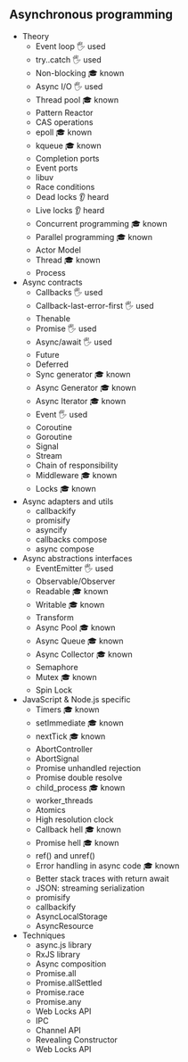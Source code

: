 ## Asynchronous programming

- Theory
  - Event loop 🖐️ used
  - try..catch 🖐️ used
  - Non-blocking 🎓 known
  - Async I/O 🖐️ used
  - Thread pool 🎓 known
  - Pattern Reactor
  - CAS operations
  - epoll 🎓 known
  - kqueue 🎓 known
  - Completion ports
  - Event ports
  - libuv
  - Race conditions
  - Dead locks 👂 heard
  - Live locks 👂 heard
  - Concurrent programming 🎓 known
  - Parallel programming 🎓 known
  - Actor Model
  - Thread 🎓 known
  - Process
- Async contracts
  - Callbacks 🖐️ used
  - Callback-last-error-first 🖐️ used
  - Thenable
  - Promise 🖐️ used
  - Async/await 🖐️ used
  - Future
  - Deferred
  - Sync generator 🎓 known
  - Async Generator 🎓 known
  - Async Iterator 🎓 known
  - Event 🖐️ used
  - Coroutine
  - Goroutine
  - Signal
  - Stream
  - Chain of responsibility
  - Middleware 🎓 known
  - Locks 🎓 known
- Async adapters and utils
  - callbackify
  - promisify
  - asyncify
  - callbacks compose
  - async compose
- Async abstractions interfaces
  - EventEmitter 🖐️ used
  - Observable/Observer
  - Readable 🎓 known
  - Writable 🎓 known
  - Transform
  - Async Pool 🎓 known
  - Async Queue 🎓 known
  - Async Collector 🎓 known
  - Semaphore
  - Mutex 🎓 known
  - Spin Lock
- JavaScript & Node.js specific
  - Timers 🎓 known
  - setImmediate 🎓 known
  - nextTick 🎓 known
  - AbortController
  - AbortSignal
  - Promise unhandled rejection
  - Promise double resolve
  - child_process 🎓 known
  - worker_threads
  - Atomics
  - High resolution clock
  - Callback hell 🎓 known
  - Promise hell 🎓 known
  - ref() and unref()
  - Error handling in async code 🎓 known
  - Better stack traces with return await
  - JSON: streaming serialization
  - promisify
  - callbackify
  - AsyncLocalStorage
  - AsyncResource
- Techniques
  - async.js library
  - RxJS library
  - Async composition
  - Promise.all
  - Promise.allSettled
  - Promise.race
  - Promise.any
  - Web Locks API
  - IPC
  - Channel API
  - Revealing Constructor
  - Web Locks API
